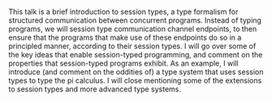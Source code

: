 This talk is a brief introduction to session types, a type formalism for structured communication between concurrent programs. Instead of typing programs, we will session type communication channel endpoints, to then ensure that the programs that make use of these endpoints do so in a principled manner, according to their session types. I will go over some of the key ideas that enable session-typed programming, and comment on the properties that session-typed programs exhibit. As an example, I will introduce (and comment on the oddities of) a type system that uses session types to type the pi calculus. I will close mentioning some of the extensions to session types and more advanced type systems.
